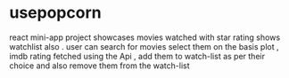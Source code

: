 # usepopcorn
react mini-app project showcases movies watched with star rating shows watchlist also . user can search for movies select them on the basis plot , imdb rating fetched using the Api , add them to watch-list as per their choice and also remove them from the watch-list 
